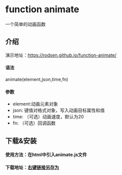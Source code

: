 # function animate
一个简单的动画函数
## 介绍
演示地址：https://rodsen.github.io/function-animate/
#### 语法
animate(element,json,time,fn)
#### 参数
- element:动画元素对象
- json: 键值对格式对象，写入动画目标属性和值
- time: （可选）动画速度，默认为20
- fn: （可选）回调函数
## 下载&安装
#### 使用方法：在html中引入animate.js文件
#### 下载地址：<a href="./js/animate.js" download="animate.js">右键链接另存为</a>
